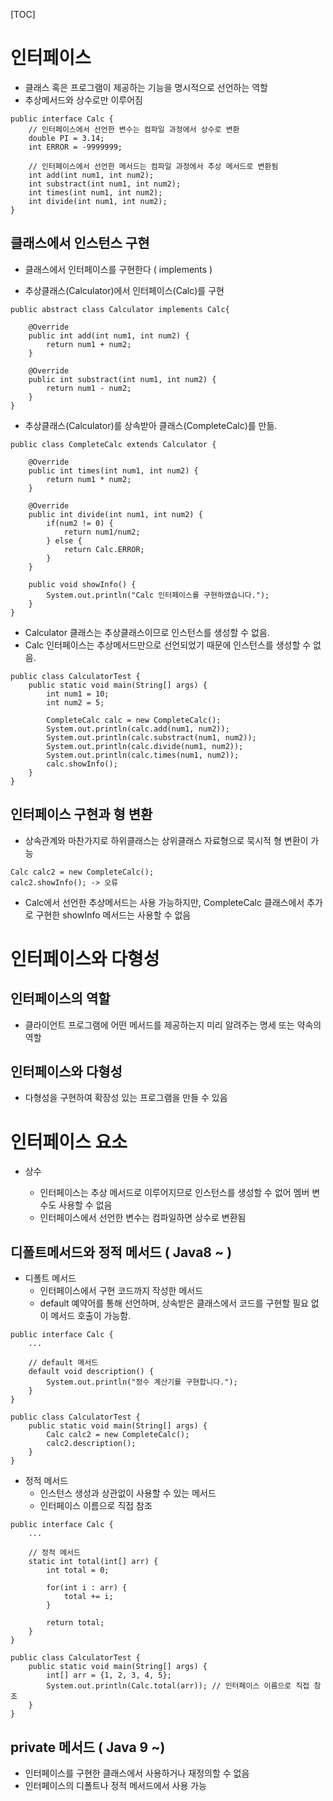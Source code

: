 [TOC]



# 인터페이스

- 클래스 혹은 프로그램이 제공하는 기능을 명시적으로 선언하는 역할
- 추상메서드와 상수로만 이루어짐

```
public interface Calc {
	// 인터페이스에서 선언한 변수는 컴파일 과정에서 상수로 변환
	double PI = 3.14;
	int ERROR = -9999999; 
	
	// 인터페이스에서 선언한 메서드는 컴파일 과정에서 추상 메서드로 변환됨
	int add(int num1, int num2);
	int substract(int num1, int num2);
	int times(int num1, int num2);
	int divide(int num1, int num2);
}
```



## 클래스에서 인스턴스 구현

- 클래스에서 인터페이스를 구현한다 ( implements ) 



- 추상클래스(Calculator)에서 인터페이스(Calc)를 구현

```
public abstract class Calculator implements Calc{

	@Override
	public int add(int num1, int num2) {
		return num1 + num2;
	}

	@Override
	public int substract(int num1, int num2) {
		return num1 - num2;
	}
}
```

- 추상클래스(Calculator)를 상속받아 클래스(CompleteCalc)를 만듦.

```
public class CompleteCalc extends Calculator {

	@Override
	public int times(int num1, int num2) {
		return num1 * num2;
	}

	@Override
	public int divide(int num1, int num2) {
		if(num2 != 0) {
			return num1/num2;
		} else {
			return Calc.ERROR;
		}
	}
	
	public void showInfo() {
		System.out.println("Calc 인터페이스를 구현하였습니다.");
	}
}
```

- Calculator 클래스는 추상클래스이므로 인스턴스를 생성할 수 없음.
- Calc 인터페이스는 추상메서드만으로 선언되었기 때문에 인스턴스를 생성할 수 없음.

```
public class CalculatorTest {
	public static void main(String[] args) {
		int num1 = 10;
		int num2 = 5;
		
		CompleteCalc calc = new CompleteCalc();
		System.out.println(calc.add(num1, num2));
		System.out.println(calc.substract(num1, num2));
		System.out.println(calc.divide(num1, num2));
		System.out.println(calc.times(num1, num2));
		calc.showInfo();
	}
}
```



## 인터페이스 구현과 형 변환

- 상속관계와 마찬가지로 하위클래스는 상위클래스 자료형으로 묵시적 형 변환이 가능

```
Calc calc2 = new CompleteCalc();
calc2.showInfo(); -> 오류
```

- Calc에서 선언한 추상메서드는 사용 가능하지만, CompleteCalc 클래스에서 추가로 구현한 showInfo 메서드는 사용할 수 없음



# 인터페이스와 다형성



## 인터페이스의 역할

- 클라이언트 프로그램에 어떤 메서드를 제공하는지 미리 알려주는 명세 또는 약속의 역할



## 인터페이스와 다형성

- 다형성을 구현하여 확장성 있는 프로그램을 만들 수 있음

  

# 인터페이스 요소

- 상수

  - 인터페이스는 추상 메서드로 이루어지므로 인스턴스를 생성할 수 없어 멤버 변수도 사용할 수 없음
  - 인터페이스에서 선언한 변수는 컴파일하면 상수로 변환됨

  



## 디폴트메서드와 정적 메서드 ( Java8 ~ )

- 디폴트 메서드
  - 인터페이스에서 구현 코드까지 작성한 메서드
  - default 예약어를 통해 선언하며, 상속받은 클래스에서 코드를 구현할 필요 없이 메서드 호출이 가능함.

```
public interface Calc {
	...
	
	// default 메서드
	default void description() { 
		System.out.println("정수 계산기를 구현합니다.");
	}
}
```

```
public class CalculatorTest {
	public static void main(String[] args) {
		Calc calc2 = new CompleteCalc();
		calc2.description();
	}
}
```



- 정적 메서드
  - 인스턴스 생성과 상관없이 사용할 수 있는 메서드
  - 인터페이스 이름으로 직접 참조

```
public interface Calc {
	...
	
    // 정적 메서드
	static int total(int[] arr) {
		int total = 0;
		
		for(int i : arr) {
			total += i;
		}
		
		return total;
	}
}
```

```
public class CalculatorTest {
	public static void main(String[] args) {
		int[] arr = {1, 2, 3, 4, 5};
		System.out.println(Calc.total(arr)); // 인터페이스 이름으로 직접 참조
	}
}
```



## private 메서드 ( Java 9 ~)

- 인터페이스를 구현한 클래스에서 사용하거나 재정의할 수 없음
- 인터페이스의 디폴트나 정적 메서드에서 사용 가능
